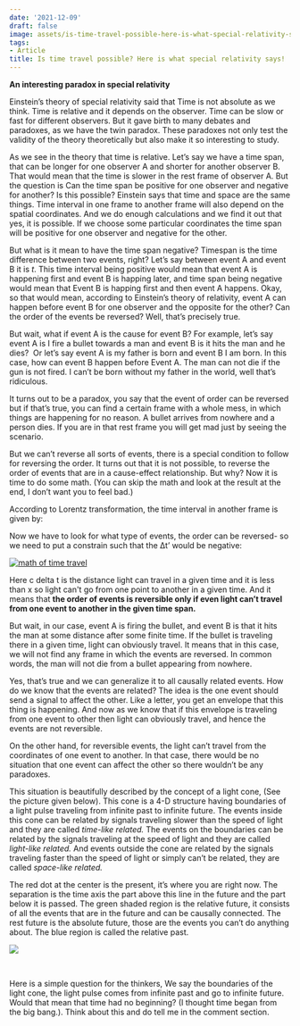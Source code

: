 ```yaml
---
date: '2021-12-09'
draft: false
image: assets/is-time-travel-possible-here-is-what-special-relativity-says--1.png
tags:
- Article
title: Is time travel possible? Here is what special relativity says!
---
```

**An interesting paradox in special relativity**

Einstein’s theory of special relativity said that Time is not absolute as we think. Time is relative and it depends on the observer. Time can be slow or fast for different observers. But it gave birth to many debates and paradoxes, as we have the twin paradox. These paradoxes not only test the validity of the theory theoretically but also make it so interesting to study.

As we see in the theory that time is relative. Let’s say we have a time span, that can be longer for one observer A and shorter for another observer B. That would mean that the time is slower in the rest frame of observer A. But the question is Can the time span be positive for one observer and negative for another? Is this possible? Einstein says that time and space are the same things. Time interval in one frame to another frame will also depend on the spatial coordinates. And we do enough calculations and we find it out that yes, it is possible. If we choose some particular coordinates the time span will be positive for one observer and negative for the other.

But what is it mean to have the time span negative? Timespan is the time difference between two events, right? Let’s say between event A and event B it is _t_. This time interval being positive would mean that event A is happening first and event B is happing later, and time span being negative would mean that Event B is happing first and then event A happens. Okay, so that would mean, according to Einstein’s theory of relativity, event A can happen before event B for one observer and the opposite for the other? Can the order of the events be reversed? Well, that’s precisely true.

But wait, what if event A is the cause for event B? For example, let’s say event A is I fire a bullet towards a man and event B is it hits the man and he dies?  Or let’s say event A is my father is born and event B I am born. In this case, how can event B happen before Event A. The man can not die if the gun is not fired. I can’t be born without my father in the world, well that’s ridiculous.

It turns out to be a paradox, you say that the event of order can be reversed but if that’s true, you can find a certain frame with a whole mess, in which things are happening for no reason. A bullet arrives from nowhere and a person dies. If you are in that rest frame you will get mad just by seeing the scenario.

But we can’t reverse all sorts of events, there is a special condition to follow for reversing the order. It turns out that it is not possible, to reverse the order of events that are in a cause-effect relationship. But why? Now it is time to do some math. (You can skip the math and look at the result at the end, I don’t want you to feel bad.)

According to Lorentz transformation, the time interval in another frame is given by:

Now we have to look for what type of events, the order can be reversed- so we need to put a constrain such that the Δt’ would be negative:

[![math of time travel](https://lh3.googleusercontent.com/-R1cCAsTaJbE/YcLmEARSyzI/AAAAAAAAJyo/McUl33C8Z7URtEKEBAcx0jpPTZXFEw7agCNcBGAsYHQ/image.png "time travel")](https://lh3.googleusercontent.com/-R1cCAsTaJbE/YcLmEARSyzI/AAAAAAAAJyo/McUl33C8Z7URtEKEBAcx0jpPTZXFEw7agCNcBGAsYHQ/image.png)

Here c delta t is the distance light can travel in a given time and it is less than x so light can't go from one point to another in a given time. And it means that **the order of events is reversible only if even light can’t travel from one event to another in the given time span.**

But wait, in our case, event A is firing the bullet, and event B is that it hits the man at some distance after some finite time. If the bullet is traveling there in a given time, light can obviously travel. It means that in this case, we will not find any frame in which the events are reversed. In common words, the man will not die from a bullet appearing from nowhere.

Yes, that’s true and we can generalize it to all causally related events. How do we know that the events are related? The idea is the one event should send a signal to affect the other. Like a letter, you get an envelope that this thing is happening. And now as we know that if this envelope is traveling from one event to other then light can obviously travel, and hence the events are not reversible.

On the other hand, for reversible events, the light can’t travel from the coordinates of one event to another. In that case, there would be no situation that one event can affect the other so there wouldn’t be any paradoxes.

This situation is beautifully described by the concept of a light cone, (See the picture given below). This cone is a 4-D structure having boundaries of a light pulse traveling from infinite past to infinite future. The events inside this cone can be related by signals traveling slower than the speed of light and they are called _time-like related._ The events on the boundaries can be related by the signals traveling at the speed of light and they are called _light-like related._ And events outside the cone are related by the signals traveling faster than the speed of light or simply can’t be related, they are called _space-like related._

The red dot at the center is the present, it’s where you are right now. The separation is the time axis the part above this line in the future and the part below it is passed. The green shaded region is the relative future, it consists of all the events that are in the future and can be causally connected. The rest future is the absolute future, those are the events you can’t do anything about. The blue region is called the relative past.

[![](https://lh3.googleusercontent.com/-hvv7L5X_CH4/YbH3OGBVZQI/AAAAAAAAJkQ/T1-WWDVOWfI4mAmjpFuEDVRIvLJ-jMl_ACNcBGAsYHQ/image.png)](https://lh3.googleusercontent.com/-hvv7L5X_CH4/YbH3OGBVZQI/AAAAAAAAJkQ/T1-WWDVOWfI4mAmjpFuEDVRIvLJ-jMl_ACNcBGAsYHQ/image.png)

 

Here is a simple question for the thinkers, We say the boundaries of the light cone, the light pulse comes from infinite past and go to infinite future. Would that mean that time had no beginning? (I thought time began from the big bang.). Think about this and do tell me in the comment section.